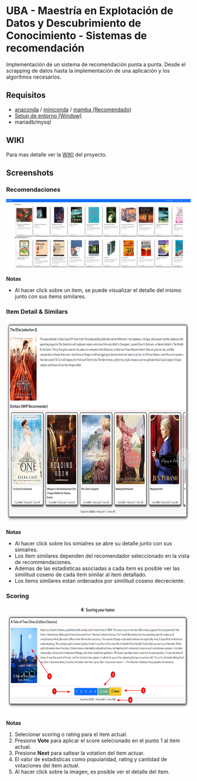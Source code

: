 # UBA - Maestría en Explotación de Datos y Descubrimiento de Conocimiento - Sistemas de recomendación


Implementación de un sistema de recomendación punta a punta. Desde el scrapping de datos hasta la implementación de una aplicación y los algoritmos necesarios.

## Requisitos

* [anaconda](https://www.anaconda.com/products/individual) / [miniconda](https://docs.conda.io/en/latest/miniconda.html) / [mamba (Recomendado)](https://github.com/mamba-org/mamba)
* [Setup de entorno (Window)](https://www.youtube.com/watch?v=O8YXuHNdIIk)
* mariadb/mysql

## WIKI

Para mas detalle ver la [WIKI](https://github.com/magistery-tps/rec-sys/wiki) del proyecto.

## Screenshots

### Recomendaciones
![See Recommendations](https://github.com/magistery-tps/rec-sys/blob/main/images/screenshot.png)

**Notas**
* Al hacer click sobre un item, se puede visualizar el detalle del mismo junto con sus items similares.

### Item Detail & Similars

<p align="center">
  <img src="https://github.com/magistery-tps/rec-sys/blob/main/images/screenshot_3.png"  height="550" />
</p>

**Notas**
* Al hacer click sobre los simialres se abre su detalle junto con sus simialres.
* Los item similares dependen del recomendador seleccionado en la vista de recommendaciones.
* Ademas de las estadisticas asociadas a cada item es posible ver las similitud coseno de cada item similar al item detallado.
* Los items similares estan ordenados por similitud coseno decreciente.

### Scoring

<p align="center">
  <img src="https://github.com/magistery-tps/rec-sys/blob/main/images/screenshot_2.png"  height="295" />
</p>

**Notas**
1. Selecionar scoring o rating para el item actual.
2. Presione **Vote** para aplicar el score selecionado en el punto 1 al item actual.
3. Presione **Next** para saltear la votation del item actuar.
4. El valor de estadisticas como popularidad, rating y cantidad de votaciones del item actual.
5. Al hacer click sobre la imagen, es posible ver el detalle del item.

